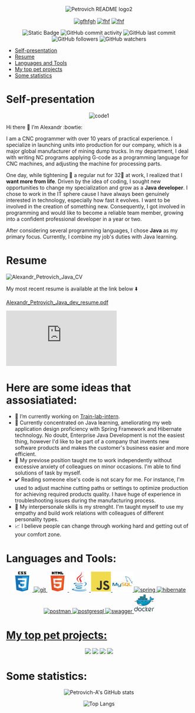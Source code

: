<div align="center">

![Petrovich README logo2](https://github.com/Petrovich-A/Petrovich-A/assets/75426047/b4d88ae9-46a0-4b58-9e94-4c28ec6612d3)

<p>
<a href="https://www.linkedin.com/in/petroviсh-alexаndr/" target="blank">
<img align="center" src="https://static.cdn.wisestamp.com/wp-content/uploads/2020/06/connect-with-me-linkedin-button.png" alt="gfhfgh" height="60" width="190" /></a>
<a href="https://instagram.com/fhf](https://instagram.com/john_.shade?igshid=YmMyMTA2M2Y=" target="blank">
<img align="center" src="https://static.cdn.wisestamp.com/wp-content/uploads/2020/06/follow-us-on-istagram-button.jpeg" alt="fhf" height="60" width="190" /></a>
<a href="https://instagram.com/fhf](https://www.gmail.com" target="blank">
<img align="center" src="https://cdn-icons-png.flaticon.com/512/5968/5968534.png" alt="fhf" height="60" width="60" /></a>
</p>

<!-- Badges -->
<p>
<img alt="Static Badge" src="https://img.shields.io/badge/awesome-blue?style=flat&logo=awesomelists&logoColor=black&labelColor=white">
<img alt="GitHub commit activity" src="https://img.shields.io/github/commit-activity/m/Petrovich-A/Petrovich-A">
<img alt="GitHub last commit" src="https://img.shields.io/github/last-commit/Petrovich-A/Petrovich-A">
<img alt="GitHub followers" src="https://img.shields.io/github/followers/Petrovich-A">
<img alt="GitHub watchers" src="https://img.shields.io/github/watchers/Petrovich-A/Petrovich-A">
  
</p>
  
</div>

* [Self-presentation](#presentation)
* [Resume](#resume)
* [Languages and Tools](#stack)
* [My top pet projects](#projects)
* [Some statistics](#statistics)

# Self-presentation                
<a name="presentation"></a>  

<div align="center">

![code1](https://github.com/Petrovich-A/Petrovich-A/assets/75426047/365cefc9-f43e-421f-af51-06250f6c8ca1)


</div>

Hi there 👋 I’m Alexandr :bowtie:

I am a CNC programmer with over 10 years of practical experience. I specialize in launching units into production for our company, which is a major global manufacturer of mining dump trucks. In my department, I deal with writing NC programs applying G-code as a programming language for CNC machines, and adjusting the machine for processing parts.

One day, while tightening 🔧 a regular nut for 32🔩 at work, I realized that I **want more from life**. Driven by the idea of coding, I sought new opportunities to change my specialization and grow as a **Java developer**. I chose to work in the IT sphere cause I have always been genuinely interested in technology, especially how fast it evolves. I want to be involved in the creation of something new. Consequently, I got involved in programming and would like to become a reliable team member, growing into a confident professional developer in a year or two.

After considering several programming languages, I chose **Java** as my primary focus. Currently, I combine my job's duties with Java learning.

# Resume                
<a name="resume"></a>

![Alexandr_Petrovich_Java_CV](https://github.com/Petrovich-A/Petrovich-A/assets/75426047/ac12ff99-68bf-4f64-a31e-e295d53ee119)

My most recent resume is available at the link below :arrow_down:

[Alexandr_Petrovich_Java_dev_resume.pdf](https://drive.google.com/file/d/1-N0NiznFgw6ZMHp4P8JGOwifWuWiM2-J/view?usp=sharing.)

<object data="https://github.com/Petrovich-A/Petrovich-A/blob/master/Alexandr_Petrovich_Java_dev_CV.pdf" type="application/pdf" width="700px" height="700px">
    <embed src="https://github.com/Petrovich-A/Petrovich-A/blob/master/Alexandr_Petrovich_Java_dev_CV.pdf">
    </embed>
</object>

# Here are some ideas that assosiatiated:

- 🔭 I’m currently working on [Train-lab-intern](https://github.com/Train-lab-intern/backend_dev).
- 🌱 Currently concentrated on Java learning, ameliorating my web application design proficiency with Spring Framework and Hibernate technology. No doubt, Enterprise Java Development is not the easiest thing, however I'd like to be part of a company that invents new software products and makes the customer's business easier and more efficient.
- :construction_worker: My previose position taught me to work independently without excessive anxiety of colleagues on minor occasions. I'm able to  find solutions of task by myself.
- :heavy_check_mark: Reading someone else's code is not scary for me. For instance, I'm used to adjust machine cutting paths or settings to optimize production for achieving required products quality. I have huge of experience in troubleshooting issues during the manufacturing process.
- :muscle: My interpersonale skills is my strenght. I'm taught myself to use my empathy and build work relations with colleagues of different personality types.
- :chart_with_upwards_trend: I believe people can change through working hard and getting out of your comfort zone.

# Languages and Tools:
<a name="stack"></a>  

<div align="center">
<p>
<a href="https://www.w3schools.com/css/" target="_blank" rel="noreferrer">
<img src="https://raw.githubusercontent.com/devicons/devicon/master/icons/css3/css3-original-wordmark.svg" alt="css3" width="55" height="55"/> </a>
<a href="https://git-scm.com/" target="_blank" rel="noreferrer">
<img src="https://www.vectorlogo.zone/logos/git-scm/git-scm-icon.svg" alt="git" width="55" height="55"/> </a>
<a href="https://www.w3.org/html/" target="_blank" rel="noreferrer">
<img src="https://raw.githubusercontent.com/devicons/devicon/master/icons/html5/html5-original-wordmark.svg" alt="html5" width="55" height="55"/> </a>
<a href="https://www.java.com" target="_blank" rel="noreferrer">
<img src="https://raw.githubusercontent.com/devicons/devicon/master/icons/java/java-original.svg" alt="java" width="55" height="55"/> </a>
<a href="https://developer.mozilla.org/en-US/docs/Web/JavaScript" target="_blank" rel="noreferrer">
<img src="https://raw.githubusercontent.com/devicons/devicon/master/icons/javascript/javascript-original.svg" alt="javascript" width="55" height="55"/>
</a> <a href="https://www.mysql.com/" target="_blank" rel="noreferrer">
<img src="https://raw.githubusercontent.com/devicons/devicon/master/icons/mysql/mysql-original-wordmark.svg" alt="mysql" width="55" height="55"/>
</a> <a href="https://spring.io/" target="_blank" rel="noreferrer">
<img src="https://www.vectorlogo.zone/logos/springio/springio-icon.svg" alt="spring" width="55" height="55"/> </a>
</a> <a href="https://hibernate.org/" target="_blank" rel="noreferrer">
<img src="https://cdn.svgporn.com/logos/hibernate.svg" alt="hibernate" width="55" height="55"/> </a>
</a> <a href="https://www.postman.com" target="_blank" rel="noreferrer">
<img src="https://www.vectorlogo.zone/logos/getpostman/getpostman-icon.svg" alt="postman" width="55" height="55"/> </a>
</a> <a href="https://www.postgresql.org/" target="_blank" rel="noreferrer">
<img src="https://www.vectorlogo.zone/logos/postgresql/postgresql-icon.svg" alt="postgresql" width="55" height="55"/> </a>
</a> <a href="https://swagger.io" target="_blank" rel="noreferrer">
<img src="https://upload.wikimedia.org/wikipedia/commons/a/ab/Swagger-logo.png" alt="swagger" width="55" height="55"/> </a>
</a> <a href="https://www.docker.com/" target="_blank" rel="noreferrer">
<img src="https://raw.githubusercontent.com/devicons/devicon/master/icons/docker/docker-original-wordmark.svg" alt="docker" width="55" height="55"/>
</p>
</div>

# My top pet projects:
<a name="projects"></a>  

<div align="center">
  <a href="https://github.com/Petrovich-A/Measuring-Tool"><img src="https://gh-card.dev/repos/Petrovich-A/Reminder.svg"></a> 
  <a href="https://github.com/Petrovich-A/Measuring-Tool"><img src="https://gh-card.dev/repos/Petrovich-A/Measuring-Tool.svg"></a> 
  <a href="https://github.com/Petrovich-A/E-shop"><img src="https://gh-card.dev/repos/Petrovich-A/E-shop.svg"></a>  
  <a href="https://github.com/Petrovich-A/CNC-programs-storage"><img src="https://gh-card.dev/repos/Petrovich-A/CNC-programs-storage.svg"></a>
</div>

# Some statistics:
<a name="statistics"></a>  

<div align="center">

![Petrovich-A's GitHub stats](https://github-readme-stats.vercel.app/api?username=Petrovich-A&bg_color=#2a446b&title_color=fff&text_color=fff&show_icons=true)
  
![Top Langs](https://github-readme-stats.vercel.app/api/top-langs/?username=Petrovich-A&layout=compact&theme=gruvbox_light)
  
</div>
